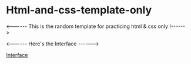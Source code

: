 # Html-and-css-template-only
<------ This is the random template for practicing html & css only !------>


<------ Here's the Interface ------>


[Interface](https://user-images.githubusercontent.com/96679594/154855629-a0a2c015-77cf-4d26-8d75-6dd7a5aa89fe.png)
